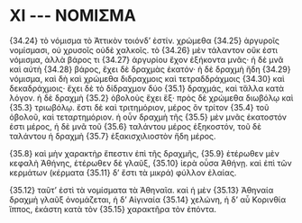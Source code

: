 
# XI --- ΝΟΜΙΣΜΑ

{34.24} τὸ νόμισμα τὸ Ἀττικὸν τοιόνδ’ ἐστίν. χρώμεθα {34.25} ἀργυροῖς νομίσμασι, οὐ χρυσοῖς οὐδὲ χαλκοῖς. τὸ {34.26} μὲν τάλαντον οὔκ ἐστι νόμισμα, ἀλλὰ βάρος τι {34.27} ἀργυρίου ἔχον ἑξήκοντα μνᾶς· ἡ δὲ μνᾶ καὶ αὐτὴ {34.28} βάρος, ἔχει δὲ δραχμὰς ἑκατόν· ἡ δὲ δραχμὴ ἤδη {34.29} νόμισμα, καὶ δὴ καὶ χρώμεθα διδραχμοις καὶ τετραδδράχμοις {34.30} καὶ δεκαδράχμοις· ἔχει δὲ τὸ δίδραχμον δύο  {35.1} δραχμάς, καὶ τἄλλα κατὰ λόγον. ἡ δὲ δραχμὴ {35.2} ὀβολοὺς ἔχει ἕξ· πρὸς δὲ χρώμεθα διωβόλῳ καὶ {35.3} τριωβόλῳ. ἔστι δὲ καὶ τριτημόριον, μέρος ὂν τρίτον {35.4} τοῦ ὀβολοῦ, καὶ τεταρτημόριον. ἡ οὖν δραχμὴ τῆς {35.5} μὲν μνᾶς ἑκατοστόν ἐστι μέρος, ἡ δὲ μνᾶ τοῦ {35.6} ταλάντου μέρος ἑξηκοστόν, τοῦ δὲ ταλάντου ἡ δραχμὴ {35.7} ἑξακισχιλιοστὸν ἤδη μέρος.

{35.8} καὶ μὴν χαρακτὴρ ἔπεστιν ἐπὶ τῆς δραχμῆς, {35.9} ἑτέρωθεν μὲν κεφαλὴ Ἀθήνης, ἑτέρωθεν δὲ γλαῦξ, {35.10} ἱερὰ οὖσα Ἀθήνῃ. καὶ ἐπὶ τῶν κερμάτων (κέρματα {35.11} δ’ ἔστι τὰ μικρά) φύλλον ἐλαίας.

{35.12} ταῦτ’ ἐστὶ τὰ νομίσματα τὰ Ἀθηναῖα. καὶ ἡ μὲν {35.13} Ἀθηναία δραχμὴ γλαῦξ ὀνομάζεται, ἡ δ’ Αἰγιναία {35.14} χελώνη, ἡ δ’ αὖ Κορινθία ἵππος, ἑκάστη κατὰ τὸν {35.15} χαρακτῆρα τὸν ἐπόντα.


